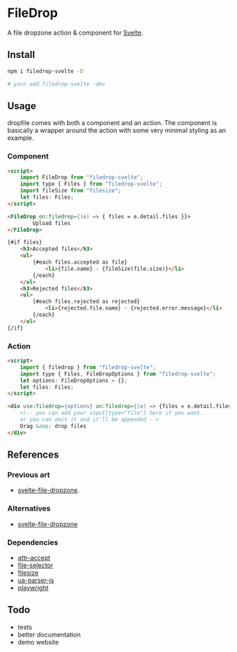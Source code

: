 # FileDrop

A file dropzone action & component for [Svelte](https://svelte.dev/).

## Install

```bash
npm i filedrop-svelte -D

# yarn add filedrop-svelte -dev
```

## Usage

dropfile comes with both a component and an action. The component is basically a wrapper around the action with some very minimal styling as an example.

### Component

```html
<script>
	import FileDrop from "filedrop-svelte";
	import type { Files } from "filedrop-svelte";
	import fileSize from "filesize";
	let files: Files;
</script>

<FileDrop on:filedrop={(e) => { files = e.detail.files }}>
        Upload files
</FileDrop>

{#if files}
	<h3>Accepted files</h3>
	<ul>
		{#each files.accepted as file}
			<li>{file.name} - {fileSize(file.size)}</li>
		{/each}
	</ul>
	<h3>Rejected files</h3>
	<ul>
		{#each files.rejected as rejected}
			<li>{rejected.file.name} - {rejected.error.message}</li>
		{/each}
	</ul>
{/if}
```

### Action

```html
<script>
	import { filedrop } from "filedrop-svelte";
	import type { Files, FileDropOptions } from "filedrop-svelte";
	let options: FileDropOptions = {};
	let files: Files;
</script>

<div use:filedrop={options} on:filedrop={(e) => {files = e.detail.files}}>
	<!-- you can add your input[type="file"] here if you want.
	or you can omit it and it'll be appended -->
	Drag &amp; drop files
</div>
```

## References

### Previous art

- [svelte-file-dropzone](https://github.com/thecodejack/svelte-file-dropzone).

### Alternatives

- [svelte-file-dropzone](https://github.com/thecodejack/svelte-file-dropzone)

### Dependencies

- [attr-accept](https://github.com/react-dropzone/attr-accept)
- [file-selector](https://github.com/react-dropzone/file-selector)
- [filesize](https://github.com/avoidwork/filesize.js)
- [ua-parser-js](https://github.com/faisalman/ua-parser-js)
- [playwright](https://playwright.dev/)

## Todo

- tests
- better documentation
- demo website
